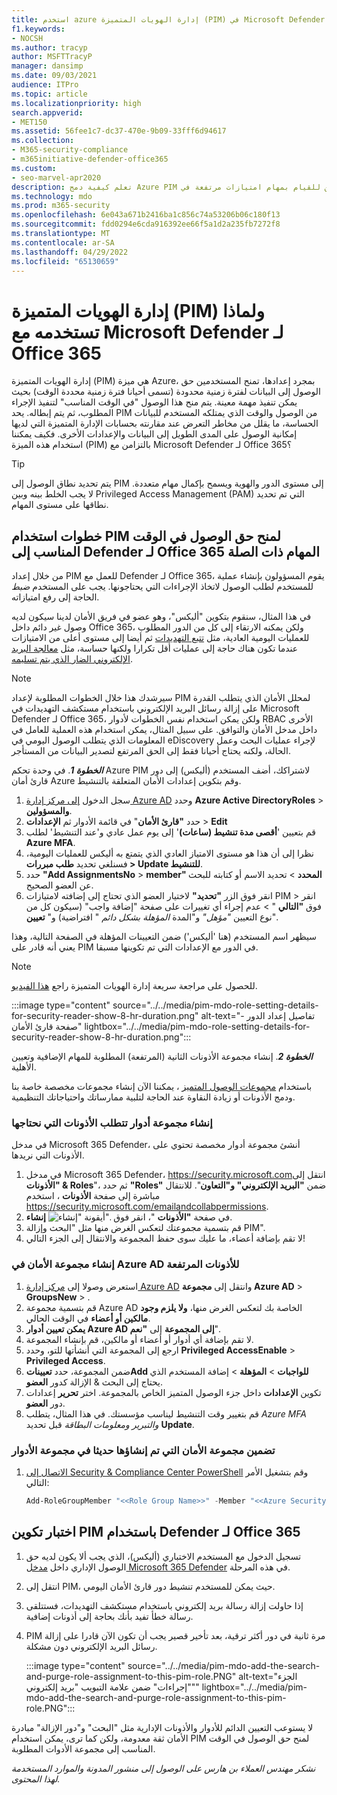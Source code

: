 ```yaml
---
title: استخدم azure إدارة الهويات المتميزة (PIM) في Microsoft Defender لـ Office 365 للحد من وصول المسؤول إلى أدوات الأمان السيبراني.
f1.keywords:
- NOCSH
ms.author: tracyp
author: MSFTTracyP
manager: dansimp
ms.date: 09/03/2021
audience: ITPro
ms.topic: article
ms.localizationpriority: high
search.appverid:
- MET150
ms.assetid: 56fee1c7-dc37-470e-9b09-33fff6d94617
ms.collection:
- M365-security-compliance
- m365initiative-defender-office365
ms.custom:
- seo-marvel-apr2020
description: تعلم كيفية دمج Azure PIM من أجل منح وصول محدود في الوقت المناسب للمستخدمين للقيام بمهام امتيازات مرتفعة في Microsoft Defender لـ Office 365، ما يقلل من المخاطر على بياناتك.
ms.technology: mdo
ms.prod: m365-security
ms.openlocfilehash: 6e043a671b2416ba1c856c74a53206b06c180f13
ms.sourcegitcommit: fdd0294e6cda916392ee66f5a1d2a235fb7272f8
ms.translationtype: MT
ms.contentlocale: ar-SA
ms.lasthandoff: 04/29/2022
ms.locfileid: "65130659"
---
```

<!--A-->
# <a name="privileged-identity-management-pim-and-why-to-use-it-with-microsoft-defender-for-office-365"></a>إدارة الهويات المتميزة (PIM) ولماذا تستخدمه مع Microsoft Defender لـ Office 365

إدارة الهويات المتميزة (PIM) هي ميزة Azure، بمجرد إعدادها، تمنح المستخدمين حق الوصول إلى البيانات لفترة زمنية محدودة (تسمى أحيانا فترة زمنية محددة الوقت) بحيث يمكن تنفيذ مهمة معينة. يتم منح هذا الوصول "في الوقت المناسب" لتنفيذ الإجراء المطلوب، ثم يتم إبطاله. يحد PIM من الوصول والوقت الذي يمتلكه المستخدم للبيانات الحساسة، ما يقلل من مخاطر التعرض عند مقارنته بحسابات الإدارة المتميزة التي لديها إمكانية الوصول على المدى الطويل إلى البيانات والإعدادات الأخرى. فكيف يمكننا استخدام هذه الميزة (PIM) بالتزامن مع Microsoft Defender لـ Office 365؟

> [!TIP]
> يتم تحديد نطاق الوصول إلى PIM إلى مستوى الدور والهوية ويسمح بإكمال مهام متعددة. لا يجب الخلط بينه وبين Privileged Access Management (PAM) التي تم تحديد نطاقها على مستوى المهام.

## <a name="steps-to-use-pim-to-grant-just-in-time-access-to-defender-for-office-365-related-tasks"></a>خطوات استخدام PIM لمنح حق الوصول في الوقت المناسب إلى Defender لـ Office 365 المهام ذات الصلة

من خلال إعداد PIM للعمل مع Defender لـ Office 365، يقوم المسؤولون بإنشاء عملية للمستخدم لطلب الوصول لاتخاذ الإجراءات التي يحتاجونها. يجب على المستخدم *ضبط* الحاجة إلى رفع امتيازاته.

في هذا المثال، سنقوم بتكوين "أليكس"، وهو عضو في فريق الأمان لدينا سيكون لديه وصول غير دائم داخل Office 365، ولكن يمكنه الارتقاء إلى كل من الدور المطلوب للعمليات اليومية العادية، مثل [تتبع التهديدات](threat-hunting-in-threat-explorer.md) ثم أيضا إلى مستوى أعلى من الامتيازات عندما تكون هناك حاجة إلى عمليات أقل تكرارا ولكنها حساسة، مثل [معالجة البريد الإلكتروني الضار الذي يتم تسليمه](remediate-malicious-email-delivered-office-365.md).

> [!NOTE]
> سيرشدك هذا خلال الخطوات المطلوبة لإعداد PIM لمحلل الأمان الذي يتطلب القدرة على إزالة رسائل البريد الإلكتروني باستخدام مستكشف التهديدات في Microsoft Defender لـ Office 365، ولكن يمكن استخدام نفس الخطوات لأدوار RBAC الأخرى داخل مدخل الأمان والتوافق. على سبيل المثال، يمكن استخدام هذه العملية للعامل في المعلومات الذي يتطلب الوصول اليومي في eDiscovery لإجراء عمليات البحث وعمل الحالة، ولكنه يحتاج أحيانا فقط إلى الحق المرتفع لتصدير البيانات من المستأجر.

***الخطوة 1***. في وحدة تحكم Azure PIM لاشتراكك، أضف المستخدم (أليكس) إلى دور قارئ أمان Azure وقم بتكوين إعدادات الأمان المتعلقة بالتنشيط.

1. سجل الدخول [إلى مركز إدارة Azure AD](https://aad.portal.azure.com/) وحدد **Azure Active DirectoryRoles** >  **والمسؤولين**.
2. حدد **"قارئ الأمان**" في قائمة الأدوار ثم **الإعدادات** >  **Edit**
3. قم بتعيين '**أقصى مدة تنشيط (ساعات)**' إلى يوم عمل عادي و'عند التنشيط' لطلب **Azure MFA**.
4. نظرا إلى أن هذا هو مستوى الامتياز العادي الذي يتمتع به أليكس للعمليات اليومية، فسنلغي تحديد **طلب مبررات > Update للتنشيط**.
5. حدد **"Add AssignmentsNo** >  **member" المحدد** > تحديد الاسم أو كتابته للبحث عن العضو الصحيح.
6. انقر فوق الزر **"تحديد"** لاختيار العضو الذي تحتاج إلى إضافته لامتيازات PIM > انقر فوق **"التالي** " > عدم إجراء أي تغييرات على صفحة "إضافة واجب" (سيكون كل من نوع التعيين *"مؤهل"* و"المدة *المؤهلة بشكل دائم* " افتراضية) و" **تعيين**".

سيظهر اسم المستخدم (هنا 'أليكس') ضمن التعيينات المؤهلة في الصفحة التالية، وهذا يعني أنه قادر على PIM في الدور مع الإعدادات التي تم تكوينها مسبقا.

> [!NOTE]
> للحصول على مراجعة سريعة إدارة الهويات المتميزة راجع [هذا الفيديو](https://www.youtube.com/watch?v=VQMAg0sa_lE).

:::image type="content" source="../../media/pim-mdo-role-setting-details-for-security-reader-show-8-hr-duration.png" alt-text="تفاصيل إعداد الدور - صفحة قارئ الأمان" lightbox="../../media/pim-mdo-role-setting-details-for-security-reader-show-8-hr-duration.png":::

***الخطوة 2***. إنشاء مجموعة الأذونات الثانية (المرتفعة) المطلوبة للمهام الإضافية وتعيين الأهلية.

باستخدام [مجموعات الوصول المتميز](/azure/active-directory/privileged-identity-management/groups-features) ، يمكننا الآن إنشاء مجموعات مخصصة خاصة بنا ودمج الأذونات أو زيادة النقاوة عند الحاجة لتلبية ممارساتك واحتياجاتك التنظيمية.

### <a name="create-a-role-group-requiring-the-permissions-we-need"></a>إنشاء مجموعة أدوار تتطلب الأذونات التي نحتاجها

في مدخل Microsoft 365 Defender، أنشئ مجموعة أدوار مخصصة تحتوي على الأذونات التي نريدها.

1. في مدخل Microsoft 365 Defender، <https://security.microsoft.com>انتقل إلى **"الأذونات & Roles**"، ثم حدد **"Roles"** ضمن **"البريد الإلكتروني" و"التعاون**". للانتقال مباشرة إلى صفحة **الأذونات** ، استخدم <https://security.microsoft.com/emailandcollabpermissions>.
2. في صفحة **"الأذونات** "، انقر فوق ![أيقونة "إنشاء".](../../media/m365-cc-sc-create-icon.png) **إنشاء**.
3. قم بتسمية مجموعتك لتعكس الغرض منها مثل "البحث وإزالة PIM".
4. لا تقم بإضافة أعضاء، ما عليك سوى حفظ المجموعة والانتقال إلى الجزء التالي!

### <a name="create-the-security-group-in-azure-ad-for-elevated-permissions"></a>إنشاء مجموعة الأمان في Azure AD للأذونات المرتفعة

1. استعرض وصولا إلى [مركز إدارة Azure AD](https://aad.portal.azure.com/) وانتقل إلى **مجموعة Azure AD** >  **GroupsNew** > .
2. قم بتسمية مجموعة Azure AD الخاصة بك لتعكس الغرض منها، **ولا يلزم وجود مالكين أو أعضاء** في الوقت الحالي.
3. **يمكن تعيين أدوار Azure AD إلى المجموعة** إلى **"نعم**".
4. لا تقم بإضافة أي أدوار أو أعضاء أو مالكين، قم بإنشاء المجموعة.
5. ارجع إلى المجموعة التي أنشأتها للتو، وحدد **Privileged AccessEnable** >  **Privileged Access**.
6. ضمن المجموعة، حدد **تعييناتAdd للواجبات** >  **المؤهلة** > إضافة المستخدم الذي يحتاج إلى البحث & الإزالة كدور **العضو**.
7. تكوين **الإعدادات** داخل جزء الوصول المتميز الخاص بالمجموعة. اختر **تحرير** إعدادات دور **العضو**.
8. قم بتغيير وقت التنشيط ليناسب مؤسستك. في هذا المثال، يتطلب *Azure MFA* *والتبرير* *ومعلومات البطاقة* قبل تحديد **Update**.

### <a name="nest-the-newly-created-security-group-into-the-role-group"></a>تضمين مجموعة الأمان التي تم إنشاؤها حديثا في مجموعة الأدوار

1. [الاتصال إلى Security & Compliance Center PowerShell](/powershell/exchange/connect-to-scc-powershell) وقم بتشغيل الأمر التالي:

   ```powershell
   Add-RoleGroupMember "<<Role Group Name>>" -Member "<<Azure Security Group>>"`
   ```

## <a name="test-your-configuration-of-pim-with-defender-for-office-365"></a>اختبار تكوين PIM باستخدام Defender لـ Office 365

1. تسجيل الدخول مع المستخدم الاختباري (أليكس)، الذي يجب ألا يكون لديه حق الوصول الإداري داخل [مدخل Microsoft 365 Defender](/microsoft-365/security/defender/overview-security-center) في هذه المرحلة.
2. انتقل إلى PIM، حيث يمكن للمستخدم تنشيط دور قارئ الأمان اليومي.
3. إذا حاولت إزالة رسالة بريد إلكتروني باستخدام مستكشف التهديدات، فستتلقى رسالة خطأ تفيد بأنك بحاجة إلى أذونات إضافية.
4. PIM مرة ثانية في دور أكثر ترقية، بعد تأخير قصير يجب أن تكون الآن قادرا على إزالة رسائل البريد الإلكتروني دون مشكلة.

   :::image type="content" source="../../media/pim-mdo-add-the-search-and-purge-role-assignment-to-this-pim-role.PNG" alt-text="الجزء &quot;إجراءات&quot; ضمن علامة التبويب &quot;بريد إلكتروني&quot;" lightbox="../../media/pim-mdo-add-the-search-and-purge-role-assignment-to-this-pim-role.PNG":::

لا يستوعب التعيين الدائم للأدوار والأذونات الإدارية مثل "البحث" و"دور الإزالة" مبادرة الأمان ثقة معدومة، ولكن كما ترى، يمكن استخدام PIM لمنح حق الوصول في الوقت المناسب إلى مجموعة الأدوات المطلوبة.

*نشكر مهندس العملاء بن هارس على الوصول إلى منشور المدونة والموارد المستخدمة لهذا المحتوى.*

<!--A-->
